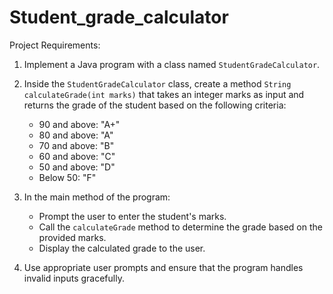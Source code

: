 # Student_grade_calculator

Project Requirements:

1. Implement a Java program with a class named `StudentGradeCalculator`.
2. Inside the `StudentGradeCalculator` class, create a method `String calculateGrade(int marks)` that takes an integer marks as input and returns the grade of the student based on the following criteria:
   - 90 and above: "A+"
   - 80 and above: "A"
   - 70 and above: "B"
   - 60 and above: "C"
   - 50 and above: "D"
   - Below 50: "F"

3. In the main method of the program:
   - Prompt the user to enter the student's marks.
   - Call the `calculateGrade` method to determine the grade based on the provided marks.
   - Display the calculated grade to the user.

4. Use appropriate user prompts and ensure that the program handles invalid inputs gracefully.
